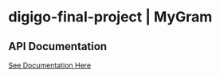 # digigo-final-project | MyGram

## API Documentation

[See Documentation Here](https://documenter.getpostman.com/view/8754184/2s93Xu264m)
